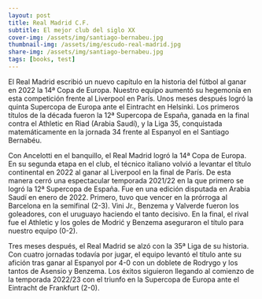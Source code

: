 ```yaml
---
layout: post
title: Real Madrid C.F.
subtitle: El mejor club del siglo XX
cover-img: /assets/img/santiago-bernabeu.jpg
thumbnail-img: /assets/img/escudo-real-madrid.jpg
share-img: /assets/img/santiago-bernabeu.jpg
tags: [books, test]
---
```


El Real Madrid escribió un nuevo capítulo en la historia del fútbol al ganar en 2022 la 14ª Copa de Europa. Nuestro equipo aumentó su hegemonía en esta competición frente al Liverpool en París. Unos meses después logró la quinta Supercopa de Europa ante el Eintracht en Helsinki. Los primeros títulos de la década fueron la 12ª Supercopa de España, ganada en la final contra el Athletic en Riad (Arabia Saudí), y la Liga 35, conquistada matemáticamente en la jornada 34 frente al Espanyol en el Santiago Bernabéu.

Con Ancelotti en el banquillo, el Real Madrid logró la 14ª Copa de Europa. En su segunda etapa en el club, el técnico italiano volvió a levantar el título continental en 2022 al ganar al Liverpool en la final de París. De esta manera cerró una espectacular temporada 2021/22 en la que primero se logró la 12ª Supercopa de España. Fue en una edición disputada en Arabia Saudí en enero de 2022. Primero, tuvo que vencer en la prórroga al Barcelona en la semifinal (2-3). Vini Jr., Benzema y Valverde fueron los goleadores, con el uruguayo haciendo el tanto decisivo. En la final, el rival fue el Athletic y los goles de Modrić y Benzema aseguraron el título para nuestro equipo (0-2).

Tres meses después, el Real Madrid se alzó con la 35ª Liga de su historia. Con cuatro jornadas todavía por jugar, el equipo levantó el título ante su afición tras ganar al Espanyol por 4-0 con un doblete de Rodrygo y los tantos de Asensio y Benzema. Los éxitos siguieron llegando al comienzo de la temporada 2022/23 con el triunfo en la Supercopa de Europa ante el Eintracht de Frankfurt (2-0).
